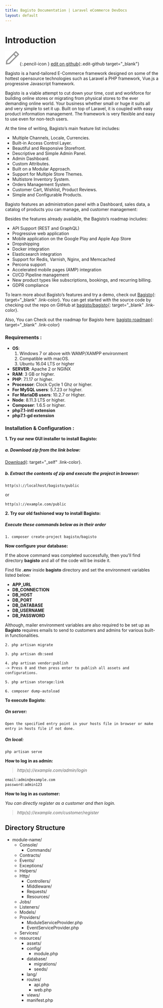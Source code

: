 ```yaml
---
title: Bagisto Documentation | Laravel eCommerce DevDocs
layout: default
---
```


# Introduction <a id="bagisto"></a>

![](assets/images/icons/Icon-Pencil-Large.svg){:.pencil-icon }
[edit on github](https://github.com/bagisto/bagisto-docs/blob/master/index.md){:.edit-github target="\_blank"}

Bagisto is a hand-tailored E-Commerce framework designed on some of the hottest opensource technologies such as Laravel a PHP framework, Vue.js a progressive Javascript framework.

Bagisto is a viable attempt to cut down your time, cost and workforce for building online stores or migrating from physical stores to the ever demanding online world. Your business whether small or huge it suits all and very simple to set it up. Built on top of Laravel, it is coupled with easy product information management. The framework is very flexible and easy to use even for non-tech users.

At the time of writing, Bagisto’s main feature list includes:

- Multiple Channels, Locale, Currencies.
- Built-in Access Control Layer.
- Beautiful and Responsive Storefront.
- Descriptive and Simple Admin Panel.
- Admin Dashboard.
- Custom Attributes.
- Built on a Modular Approach.
- Support for Multiple Store Themes.
- Multistore Inventory System.
- Orders Management System.
- Customer Cart, Wishlist, Product Reviews.
- Simple and Configurable Products.

Bagisto features an administration panel with a Dashboard, sales data, a catalog of products you can manage, and customer management:

Besides the features already available, the Bagisto’s roadmap includes:

- API Support (REST and GraphQL)
- Progressive web application
- Mobile application on the Google Play and Apple App Store
- Dropshipping
- Docker integration
- Elasticsearch integration
- Support for Redis, Varnish, Nginx, and Memcached
- Percona support
- Accelerated mobile pages (AMP) integration
- CI/CD Pipeline management
- New product types like subscriptions, bookings, and recurring billing.
- GDPR compliance

To learn more about Bagisto’s features and try a demo, check out [Bagisto](https://bagisto.com){: target="\_blank" .link-color}. You can get started with the source code by checking out the repo on GitHub at [bagisto/bagisto](https://github.com/bagisto/bagisto){: target="\_blank" .link-color}.

Also, You can Check out the roadmap for Bagisto here: [bagisto roadmap](https://bagisto.com/roadmap/){: target="\_blank" .link-color}

### Requirements <a id="requirements"></a>:

- **OS**:
  1. Windows 7 or above with WAMP/XAMPP environment
  2. Compatible with macOS.
  3. Ubuntu 16.04 LTS or higher
- **SERVER**: Apache 2 or NGINX
- **RAM**: 3 GB or higher.
- **PHP**: 7.1.17 or higher.
- **Processor**: Clock Cycle 1 Ghz or higher.
- **For MySQL users**: 5.7.23 or higher.
- **For MariaDB users**: 10.2.7 or Higher.
- **Node**: 8.11.3 LTS or higher.
- **Composer**: 1.6.5 or higher.
- **php7.1-intl extension**
- **php7.1-gd extension**

### Installation & Configuration <a id="installation"></a>:

**1. Try our new GUI installer to install Bagisto:**

##### a. Download zip from the link below:

[Download](https://bagisto.com/en/download/){: target="\_self" .link-color}.

##### b. Extract the contents of zip and execute the project in browser:

```
http(s)://localhost/bagisto/public
```

or

```
http(s)://example.com/public
```

**2. Try our old fashioned way to install Bagisto:**

##### Execute these commands below as in their order

```
1. composer create-project bagisto/bagisto
```

**Now configure your database:**

If the above command was completed successfully, then you'll find directory **bagisto** and all of the code will be inside it.

Find file **.env** inside **bagisto** directory and set the environment variables listed below:

- **APP_URL**
- **DB_CONNECTION**
- **DB_HOST**
- **DB_PORT**
- **DB_DATABASE**
- **DB_USERNAME**
- **DB_PASSWORD**

Although, mailer environment variables are also required to be set up as **Bagisto** requires emails to send to customers and admins for various built-in functionalities.

```
2. php artisan migrate
```

```
3. php artisan db:seed
```

```
4. php artisan vendor:publish
-> Press 0 and then press enter to publish all assets and configurations.
```

```
5. php artisan storage:link
```

```
6. composer dump-autoload
```

**To execute Bagisto**:

##### On server:

```
Open the specified entry point in your hosts file in browser or make entry in hosts file if not done.
```

##### On local:

```
php artisan serve
```

**How to log in as admin:**

> _http(s)://example.com/admin/login_

```
email:admin@example.com
password:admin123
```

**How to log in as customer:**

_You can directly register as a customer and then login._

> _http(s)://example.com/customer/register_

## Directory Structure <a id="directory_structure"></a>

- module-name/
  - Console/
    - Commands/
  - Contracts/
  - Events/
  - Exceptions/
  - Helpers/
  - Http/
    - Controllers/
    - Middleware/
    - Requests/
    - Resources/
  - Jobs/
  - Listeners/
  - Models/
  - Providers/
    - ModuleServiceProvider.php
    - EventServiceProvider.php
  - Services/
  - resources/
    - assets/
    - config/
      - module.php
    - database/
      - migrations/
      - seeds/
    - lang/
    - routes/
      - api.php
      - web.php
    - views/
    - manifest.php
